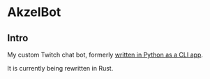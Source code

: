 # AkzelBot

## Intro

My custom Twitch chat bot, formerly [written in Python as a CLI app](https://github.com/zelikos/akzelbot-python). 

It is currently being rewritten in Rust.

